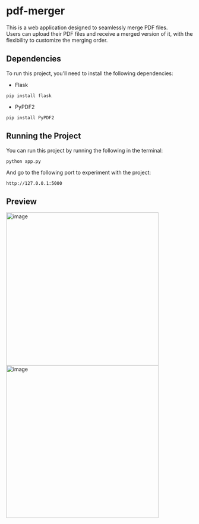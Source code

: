 # pdf-merger
This is a web application designed to seamlessly merge PDF files. <br>
Users can upload their PDF files and receive a merged version of it, with the flexibility to customize the merging order.

## Dependencies

To run this project, you'll need to install the following dependencies:

- Flask
```
pip install flask
```
- PyPDF2
```
pip install PyPDF2
```

## Running the Project

You can run this project by running the following in the terminal:
```
python app.py
```

And go to the following port to experiment with the project:
```
http://127.0.0.1:5000
```

## Preview
<img src="https://github.com/danialjivraj/pdf-merger/assets/61945058/9467e804-1b12-4dcf-a645-9831f4a8bd72" alt="image" width="410"/>

<img src="https://github.com/danialjivraj/pdf-merger/assets/61945058/bd3aa6d9-7c7b-41b2-a0c7-b9a16035a5cb" alt="image" width="410"/>



